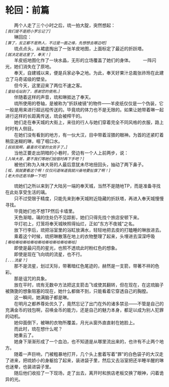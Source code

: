 # 轮回：前篇
&emsp;&emsp;两个人走了三个小时之后，琉一拍大腚，突然想起：  
*```[我们是不是把小罗忘记了]```*  
&emsp;&emsp;琳回应：  
*```[算了，反正都不是熟人，不过是一面之缘，先想想去哪边吧]```*    
&emsp;&emsp;琉点点头，从裙底掏出了一张羊皮地图，上面标定了最近的折跃塔。  
*```[就决定是这里了，奉天！]```*  
&emsp;&emsp;羊皮纸地图化作了一块水晶，无形的立场覆盖了她们的身体。
&emsp;&emsp;一阵闪光，她们消失在了原地。  
&emsp;&emsp;奉天，自建城以来，便是兵家必争之地。为此，奉天好果汁总裁张祚玲在此建立了马奇诺级的壁垒。  
&emsp;&emsp;但今天，这里迎来了两位不速之客。  
*```[皇姑屯站到了，感谢您的使用。]```*  
&emsp;&emsp;伴随着这样的声音，琉和琳抵达了奉天。  
&emsp;&emsp;琉所使用的卷轴，是被称为"折跃棱镜"的物件——羊皮纸仅仅是一个伪装，它一般是用来进行超远程传送的。毕竟琉的体力也不是无限的。如果让她带着琳一起进行这样的长距离传送，琉会被榨干的。  
&emsp;&emsp;她们走在奉天城的大街上，来往的行人与她们穿着完全不同风格的衣服，路上时时有人侧目。  
&emsp;&emsp;在她们没有看到的地方，有一伙大汉，目中带着淫猥的眼神。为首的还紧盯着稍显迷糊的琳，咽了咽口水。  
*```[叔叔我啊，最喜欢可爱的女孩子了。]```*  
&emsp;&emsp;当他正要走出阴暗的小巷时，旁边有一个人上前两步，说：  
*```[入味大哥，要不我们等她们投宿时再下手吧？]```*  
&emsp;&emsp;被他们称为入味大哥的人最后意犹未尽地扭回头，抽动了两下鼻子。  
*```[呱，我就要看这个啊！仅仅问道味道我就兴奋地要扯旗了啊！]```*  
*```[老大你还是冷静一下吧]```*  

&emsp;&emsp;琉她们之所以来到了大陆另一端的奉天城，当然不是随地TP，而是准备寻找在此处享受生活的璃。  
&emsp;&emsp;只不过受限于精度，只能先来到奉天城附近隐藏的折跃塔，再进入奉天城慢慢寻找。  
&emsp;&emsp;毕竟她们也不想TP然后卡墙里。  
&emsp;&emsp;天色渐暗，璃的住处仍不见踪影，她们只得先找个旅店安顿下来。  
&emsp;&emsp;华灯初上，灯笼将奉天城映照得灿烂，正如"东方不夜城"之名。  
&emsp;&emsp;放下行李后，琉把浴室里的浴缸放满水，轻轻地把去皮的打瞌睡的琳放进去。  
&emsp;&emsp;乘着这个时候，琉把琳散落在地上的衣物整理了起来，头埋进去深深呼吸  
*```[嘶哈嘶哈嘶哈嘶哈嘶哈嘶哈嘶哈嘶哈嘶哈]```*  
&emsp;&emsp;即使是最闪亮的星光，也照不透琉此时粉红色的想象。  
&emsp;&emsp;即使是现在飞向琉的流星，也不行。  
*```[...流星？]```*  
&emsp;&emsp;那不是流星，划过天际，带著暗红色尾迹的，赫然是一支箭，带著不祥的色彩。  
&emsp;&emsp;那是诅咒的具象。  
&emsp;&emsp;放在平时，琉有无数中方法把这支箭击飞或使其翻转，但在现在，在这琉脑子被旖旎的想象阻塞的现在，她什么都做不到，只能看着它穿透自己的胸膛。  
&emsp;&emsp;这一瞬间，她满脑子都是琳。  
&emsp;&emsp;在明月之都养尊处优久了，竟然忘记了出门在外的诸多禁忌——不管是自己的充满金币的钱包啊，召唤金币的能力，还是自己的魅力本身，都足以成为别人犯罪的动机。  
&emsp;&emsp;她仰面倒下，被琳的衣物所覆盖，月光从窗外直直射在她脸上。  
&emsp;&emsp;而此时，琉在想什么呢？  
&emsp;&emsp;她重云了。  
&emsp;&emsp;她身下渐渐形成了一个血泊，也不知道是从哪里流出来的，也许有不止两个地方。  
&emsp;&emsp;随着一声巨响，门被粗暴地打开，几个头上套着写着"罪"的白色袋子的大汉走了进来，把琉娇小的身躯拾了起来，装进袋子里，然后又去浴室把还半睡半醒的琳也迷晕，也装进袋子里。  
&emsp;&emsp;随后他们收拾了一下现场，走了出去，离开时和旅店老板交换了眼神，闪着诡异的光。  

